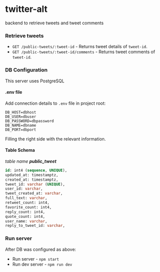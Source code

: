 # twitter-alt
backend to retrieve tweets and tweet comments

### Retrieve tweets
* `GET /public-tweets/:tweet-id` - Returns tweet details of `tweet-id`.
* `GET /public-tweets/:tweet-id/comments` - Returns tweet comments of `tweet-id`.

### DB Configuration
This server uses PostgreSQL
#### .env file
Add connection details to `.env` file in project root:
```
DB_HOST=dbhost
DB_USER=dbuser
DB_PASSWORD=dbpassword
DB_NAME=dbname
DB_PORT=dbport
```
Filling the right side with the relevant information.

#### Table Schema
*table name **public_tweet***
```sql
id: int4 (sequence, UNIQUE),
updated_at: timestamptz,
created_at: timestamptz,
tweet_id: varchar (UNIQUE),
user_id: varchar,
tweet_created_at: varchar,
full_text: varchar,
retweet_count: int4,
favorite_count: int4,
reply_count: int4,
quote_count: int4,
user_name: varchar,
reply_to_tweet_id: varchar,
```

### Run server
After DB was configured as above:
* Run server - `npm start`
* Run dev server - `npm run dev`
